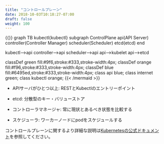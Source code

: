 ```yaml
---
title: "コントロールプレーン"
date: 2018-10-03T10:18:27-07:00
draft: false
weight: 100
---
```


{{<mermaid>}}
graph TB
kubectl{kubectl}
  subgraph ControlPlane
    api(API Server)
    controller(Controller Manager)
    scheduler(Scheduler)
    etcd(etcd)
  end

  kubectl-->api
  controller-->api
  scheduler-->api
  api-->kubelet
  api-->etcd

  classDef green fill:#9f6,stroke:#333,stroke-width:4px;
  classDef orange fill:#f96,stroke:#333,stroke-width:4px;
  classDef blue fill:#6495ed,stroke:#333,stroke-width:4px;
  class api blue;
  class internet green;
  class kubectl orange;
{{< /mermaid >}}

<!--
* One or More API Servers: Entry point for REST / kubectl
-->
* APIサーバがひとつ以上: RESTとKubectlのエントリーポイント

<!--
* etcd: Distributed key/value store
-->
* etcd: 分散型のキー・バリューストア

<!--
* Controller-manager: Always evaluating current vs desired state
-->
* コントローラマネージャ: 常に現状とあるべき状態を比較する

<!--
* Scheduler: Schedules pods to worker nodes
-->
* スケジューラ: ワーカーノードにpodをスケジュールする

<!--
Check out [the official Kubernetes documentation](https://kubernetes.io/docs/concepts/overview/components/#master-components) for a more in-depth explanation of control plane components.
-->
コントロールプレーンに関するより詳細な説明は[Kubernetesの公式ドキュメント](https://kubernetes.io/docs/concepts/overview/components/#master-components)を参照してください。